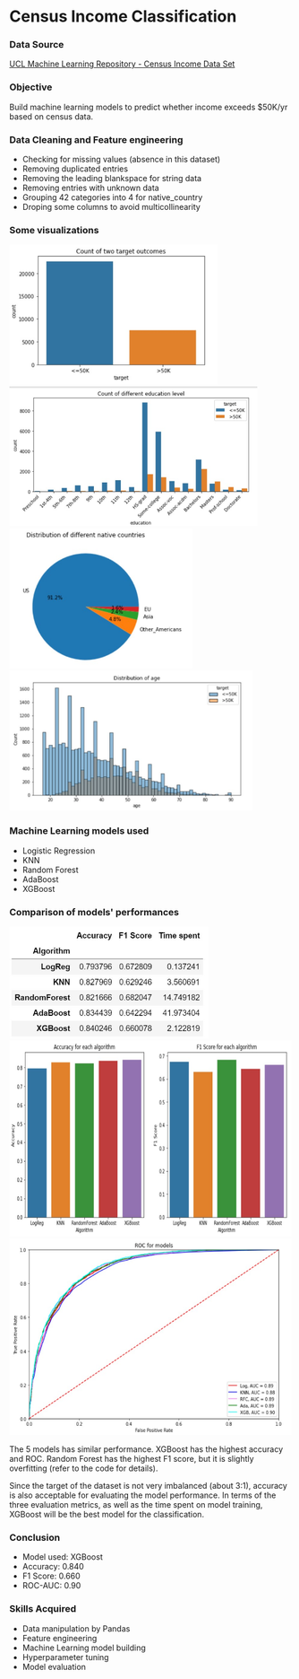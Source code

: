 # Census Income Classification


### Data Source
[UCL Machine Learning Repository - Census Income Data Set](http://archive.ics.uci.edu/ml/datasets/Census+Income)


### Objective
Build machine learning models to predict whether income exceeds $50K/yr based on census data.   


### Data Cleaning and Feature engineering
- Checking for missing values (absence in this dataset)
- Removing duplicated entries
- Removing the leading blankspace for string data
- Removing entries with unknown data
- Grouping 42 categories into 4 for native_country
- Droping some columns to avoid multicollinearity


### Some visualizations
<img src='images/target.jpg' height=250>
<img src='images/education.jpg' height=250>
<img src='images/country.jpg' height=250>
<img src='images/age.jpg' height=250>


### Machine Learning models used
- Logistic Regression
- KNN
- Random Forest
- AdaBoost
- XGBoost


### Comparison of models' performances
<img src='images/comparison.jpg' height=200>
<img src='images/comparison2.jpg' height=350>
<img src='images/ROC.jpg' height=350>

The 5 models has similar performance. XGBoost has the highest accuracy and ROC. Random Forest has the highest F1 score, but it is slightly overfitting (refer to the code for details). 

Since the target of the dataset is not very imbalanced (about 3:1), accuracy is also acceptable for evaluating the model performance. In terms of the three evaluation metrics, as well as the time spent on model training, XGBoost will be the best model for the classification.


### Conclusion
- Model used: XGBoost
- Accuracy: 0.840
- F1 Score: 0.660
- ROC-AUC: 0.90


### Skills Acquired
- Data manipulation by Pandas
- Feature engineering
- Machine Learning model building
- Hyperparameter tuning
- Model evaluation
